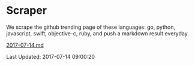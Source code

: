 # Scraper

We scrape the github trending page of these languages: go, python, javascript, swift, objective-c, ruby, and push a markdown result everyday.

[2017-07-14.md](https://github.com/henson/Scraper/blob/master/2017-07-14.md)

Last Updated: 2017-07-14 09:00:20